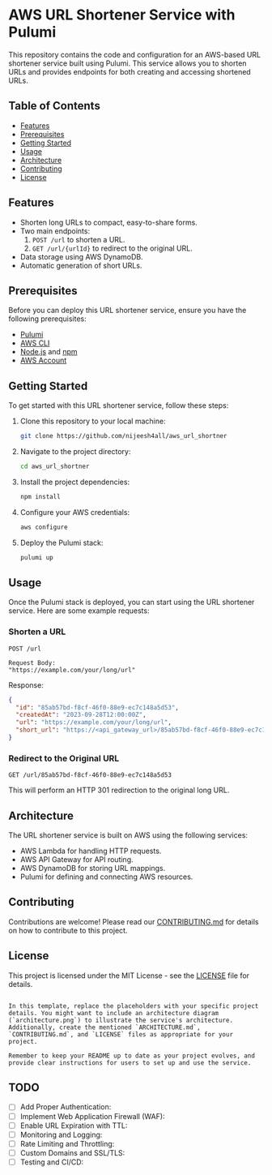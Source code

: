 
# AWS URL Shortener Service with Pulumi

This repository contains the code and configuration for an AWS-based URL shortener service built using Pulumi. This service allows you to shorten URLs and provides endpoints for both creating and accessing shortened URLs.

## Table of Contents

- [Features](#features)
- [Prerequisites](#prerequisites)
- [Getting Started](#getting-started)
- [Usage](#usage)
- [Architecture](#architecture)
- [Contributing](#contributing)
- [License](#license)

## Features

- Shorten long URLs to compact, easy-to-share forms.
- Two main endpoints:
  1. `POST /url` to shorten a URL.
  2. `GET /url/{urlId}` to redirect to the original URL.
- Data storage using AWS DynamoDB.
- Automatic generation of short URLs.

## Prerequisites

Before you can deploy this URL shortener service, ensure you have the following prerequisites:

- [Pulumi](https://www.pulumi.com/docs/get-started/aws/begin/)
- [AWS CLI](https://aws.amazon.com/cli/)
- [Node.js](https://nodejs.org/) and [npm](https://www.npmjs.com/)
- [AWS Account](https://aws.amazon.com/free/)

## Getting Started

To get started with this URL shortener service, follow these steps:

1. Clone this repository to your local machine:

   ```bash
   git clone https://github.com/nijeesh4all/aws_url_shortner
   ```

2. Navigate to the project directory:

   ```bash
   cd aws_url_shortner
   ```

3. Install the project dependencies:

   ```bash
   npm install
   ```

4. Configure your AWS credentials:

   ```bash
   aws configure
   ```

5. Deploy the Pulumi stack:

   ```bash
   pulumi up
   ```

## Usage

Once the Pulumi stack is deployed, you can start using the URL shortener service. Here are some example requests:

### Shorten a URL

```http
POST /url

Request Body:
"https://example.com/your/long/url"
```

Response:
```json
{
  "id": "85ab57bd-f8cf-46f0-88e9-ec7c148a5d53",
  "createdAt": "2023-09-28T12:00:00Z",
  "url": "https://example.com/your/long/url",
  "short_url": "https://<api_gateway_url>/85ab57bd-f8cf-46f0-88e9-ec7c148a5d53"
}
```

### Redirect to the Original URL

```http
GET /url/85ab57bd-f8cf-46f0-88e9-ec7c148a5d53
```

This will perform an HTTP 301 redirection to the original long URL.

## Architecture

The URL shortener service is built on AWS using the following services:

- AWS Lambda for handling HTTP requests.
- AWS API Gateway for API routing.
- AWS DynamoDB for storing URL mappings.
- Pulumi for defining and connecting AWS resources.



## Contributing

Contributions are welcome! Please read our [CONTRIBUTING.md](CONTRIBUTING.md) for details on how to contribute to this project.

## License

This project is licensed under the MIT License - see the [LICENSE](LICENSE) file for details.
```

In this template, replace the placeholders with your specific project details. You might want to include an architecture diagram (`architecture.png`) to illustrate the service's architecture. Additionally, create the mentioned `ARCHITECTURE.md`, `CONTRIBUTING.md`, and `LICENSE` files as appropriate for your project.

Remember to keep your README up to date as your project evolves, and provide clear instructions for users to set up and use the service.
```

## TODO
- [ ] Add Proper Authentication:
- [ ] Implement Web Application Firewall (WAF):
- [ ] Enable URL Expiration with TTL:
- [ ] Monitoring and Logging:
- [ ] Rate Limiting and Throttling:
- [ ] Custom Domains and SSL/TLS:
- [ ] Testing and CI/CD:
